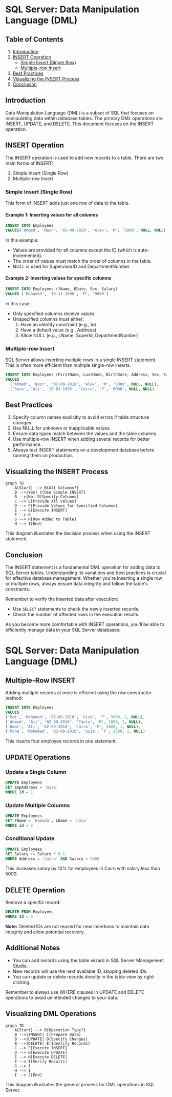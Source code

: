 # SQL Server: Data Manipulation Language (DML)

## Table of Contents
1. [Introduction](#introduction)
2. [INSERT Operation](#insert-operation)
   - [Simple Insert (Single Row)](#simple-insert-single-row)
   - [Multiple-row Insert](#multiple-row-insert)
3. [Best Practices](#best-practices)
4. [Visualizing the INSERT Process](#visualizing-the-insert-process)
5. [Conclusion](#conclusion)

## Introduction

Data Manipulation Language (DML) is a subset of SQL that focuses on manipulating data within database tables. The primary DML operations are INSERT, UPDATE, and DELETE. This document focuses on the INSERT operation.

## INSERT Operation

The INSERT operation is used to add new records to a table. There are two main forms of INSERT:

1. Simple Insert (Single Row)
2. Multiple-row Insert

### Simple Insert (Single Row)

This form of INSERT adds just one row of data to the table.

#### Example 1: Inserting values for all columns

```sql
INSERT INTO Employees 
VALUES('Ahmed', 'Nasr', '02-09-2010', 'Alex', 'M', '5000', NULL, NULL)
```

In this example:
- Values are provided for all columns except the ID (which is auto-incremented).
- The order of values must match the order of columns in the table.
- NULL is used for SupervisorID and DepartmentNumber.

#### Example 2: Inserting values for specific columns

```sql
INSERT INTO Employees (fName, BDate, Sex, Salary)
VALUES ('Mohamed', '10-11-1996', 'M', '9000')
```

In this case:
- Only specified columns receive values.
- Unspecified columns must either:
  1. Have an identity constraint (e.g., Id)
  2. Have a default value (e.g., Address)
  3. Allow NULL (e.g., LName, SuperId, DepartmentNumber)

### Multiple-row Insert

SQL Server allows inserting multiple rows in a single INSERT statement. This is often more efficient than multiple single-row inserts.

```sql
INSERT INTO Employees (FirstName, LastName, BirthDate, Address, Sex, Salary, SupervisorID, DepartmentNumber)
VALUES 
  ('Ahmed', 'Nasr', '02-09-2010', 'Alex', 'M', '5000', NULL, NULL),
  ('Sara', 'Ali', '15-03-1995', 'Cairo', 'F', '6000', NULL, NULL)
```

## Best Practices

1. Specify column names explicitly to avoid errors if table structure changes.
2. Use NULL for unknown or inapplicable values.
3. Ensure data types match between the values and the table columns.
4. Use multiple-row INSERT when adding several records for better performance.
5. Always test INSERT statements on a development database before running them on production.

## Visualizing the INSERT Process

```mermaid
graph TD
    A[Start] --> B{All Columns?}
    B -->|Yes| C[Use Simple INSERT]
    B -->|No| D[Specify Columns]
    C --> E[Provide All Values]
    D --> F[Provide Values for Specified Columns]
    E --> G[Execute INSERT]
    F --> G
    G --> H[Row Added to Table]
    H --> I[End]
```

This diagram illustrates the decision process when using the INSERT statement.

## Conclusion

The INSERT statement is a fundamental DML operation for adding data to SQL Server tables. Understanding its variations and best practices is crucial for effective database management. Whether you're inserting a single row or multiple rows, always ensure data integrity and follow the table's constraints.

Remember to verify the inserted data after execution:
- Use `SELECT` statements to check the newly inserted records.
- Check the number of affected rows in the execution results.

As you become more comfortable with INSERT operations, you'll be able to efficiently manage data in your SQL Server databases.





# SQL Server: Data Manipulation Language (DML) 

## Multiple-Row INSERT

Adding multiple records at once is efficient using the row constructor method:

```sql
INSERT INTO Employees 
VALUES 
('Mai', 'Mohamed', '02-09-2010', 'Giza', 'F', 5000, 1, NULL),
('Ahmed', 'Ali', '02-09-2010', 'Tanta', 'M', 1000, 2, NULL),
('Omar', 'Ali', '02-09-2010', 'Cairo', 'M', 3000, 1, NULL),
('Mona', 'Mohamed', '02-09-2010', 'Giza', 'F', 2000, 1, NULL)
```

This inserts four employee records in one statement.

## UPDATE Operations

### Update a Single Column
```sql
UPDATE Employees
SET EmpAddress = 'Giza'
WHERE Id = 1
```

### Update Multiple Columns
```sql
UPDATE Employees 
SET FName = 'Hamada', LName = 'Lalo'
WHERE id = 2
```

### Conditional Update
```sql
UPDATE Employees 
SET Salary += Salary * 0.1 
WHERE Address = 'Cairo' AND Salary < 5000
```

This increases salary by 10% for employees in Cairo with salary less than 5000.

## DELETE Operation

Remove a specific record:

```sql
DELETE FROM Employees 
WHERE Id = 6
```

**Note:** Deleted IDs are not reused for new insertions to maintain data integrity and allow potential recovery.

## Additional Notes

- You can add records using the table wizard in SQL Server Management Studio.
- New records will use the next available ID, skipping deleted IDs.
- You can update or delete records directly in the table view by right-clicking.

Remember to always use WHERE clauses in UPDATE and DELETE operations to avoid unintended changes to your data.


## Visualizing DML Operations

```mermaid
graph TD
    A[Start] --> B{Operation Type?}
    B -->|INSERT| C[Prepare Data]
    B -->|UPDATE| D[Specify Changes]
    B -->|DELETE| E[Identify Records]
    C --> F[Execute INSERT]
    D --> G[Execute UPDATE]
    E --> H[Execute DELETE]
    F --> I[Verify Results]
    G --> I
    H --> I
    I --> J[End]
```

This diagram illustrates the general process for DML operations in SQL Server.

